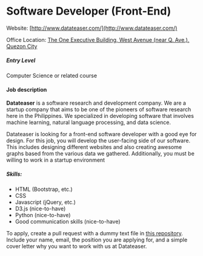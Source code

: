 # Software Developer (Front-End)
Website: [http://www.datateaser.com/](http://www.datateaser.com/)

Office Location: [The One Executive Building, West Avenue (near Q. Ave.), Quezon City](https://www.google.com.ph/maps/search/The+One+Executive+Building,+West+Avenue,+Quezon+City,+Metro+Manila/@14.6380162,121.0255337,20.08z?hl=en)

##### Entry Level

Computer Science or related course

#### Job description

**Datateaser** is a software research and development company. We are a startup company that aims to be one of the pioneers of software research here in the Philippines. We specialized in developing software that involves machine learning, natural language processing, and data science.

Datateaser is looking for a front-end software developer with a good eye for design. For this job, you will develop the user-facing side of our software. This includes designing different websites and also creating awesome graphs based from the various data we gathered. Additionally, you must be willing to work in a startup environment

##### Skills:

- HTML (Bootstrap, etc.)
- CSS
- Javascript (jQuery, etc.)
- D3.js (nice-to-have)
- Python (nice-to-have)
- Good communication skills (nice-to-have)

To apply, create a pull request with a dummy text file in [this repository](https://github.com/DataTeaser/job_application). Include your name, email, the position you are applying for, and a simple cover letter why you want to work with us at Datateaser.

